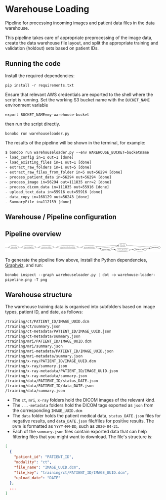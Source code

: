 # Warehouse Loading

Pipeline for processing incoming images and patient data files in the data warehouse.

This pipeline takes care of appropriate preprocessing of the image data, create
the data warehouse file layout, and split the appropriate training and validation (holdout)
sets based on patient IDs.

## Running the code

Install the required dependencies:

```shell
pip install -r requirements.txt
```

Ensure that relevant AWS credentials are exported to the shell where the script is running.
Set the working S3 bucket name with the `BUCKET_NAME` environment variable

```shell
export BUCKET_NAME=my-warehouse-bucket
```

then run the script directly.

```shell
bonobo run warehouseloader.py
```

The results of the pipeline will be shown in the terminal, for example:

```shell
$ bonobo run warehouseloader.py --env WAREHOUSE_BUCKET=bucketname
- load_config in=1 out=1 [done]
- load_existing_files in=1 out=1 [done]
- extract_raw_folders in=1 out=5 [done]
- extract_raw_files_from_folder in=5 out=56294 [done]
- process_patient_data in=56294 out=56294 [done]
- process_image in=56294 out=111835 err=2 [done]
- process_dicom_data in=111835 out=55916 [done]
- upload_text_data in=55916 out=55916 [done]
- data_copy in=168129 out=56243 [done]
- SummaryFile in=112159 [done]
 ```

## Warehouse / Pipeline configuration



## Pipeline overview

![Data warehouse loader pipeline overview](warehouse-loader-pipeline.png)

To generate the pipeline flow above, install the Python dependencies, [Graphviz](https://www.graphviz.org/), and run:

```shell
bonobo inspect --graph warehouseloader.py | dot -o warehouse-loader-pipeline.png -T png
```

## Warehouse structure

The warehouse training data is organised into subfolders based on image types, patient ID,
and date, as follows:

```shell
/training/ct/PATIENT_ID/IMAGE_UUID.dcm
/training/ct/summary.json
/training/ct-metadata/PATIENT_ID/IMAGE_UUID.json
/training/ct-metadata/summary.json
/training/mri/PATIENT_ID/IMAGE_UUID.dcm
/training/mri/summary.json
/training/mri-metadata/PATIENT_ID/IMAGE_UUID.json
/training/mri-metadata/summary.json
/training/x-ray/PATIENT_ID/IMAGE_UUID.dcm
/training/x-ray/summary.json
/training/x-ray-metadata/PATIENT_ID/IMAGE_UUID.json
/training/x-ray-metadata/summary.json
/training/data/PATIENT_ID/status_DATE.json
/training/data/PATIENT_ID/data_DATE.json
/training/data/summary.json
```

* The `ct`, `mri`, `x-ray` folders hold the DICOM images of the relevant kind.
* The `...-metadata` folders hold the DICOM tags exported as `json` from the corresponding `IMAGE_UUID.dcm`
* The `data` folder holds the patient medical data, `status_DATE.json` files for negative results, and `data_DATE.json` file/files for positive results. The `DATE` is formatted as `YYYY-MM-DD`, such as `2020-04-21`.
* Each of the `summary.json` files contain exported data that can help filtering files that you might want to download. The file's structure is:

```json
[
  {
    "patient_id": "PATIENT_ID",
    "modality": "ct",
    "file_name": "IMAGE_UUID.dcm",
    "file_key": "training/ct/PATIENT_ID/IMAGE_UUID.dcm",
    "upload_date": "DATE"
  },
  ...
]
```
